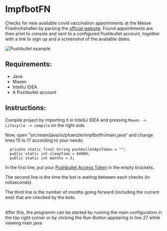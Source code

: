 # ImpfbotFN
Checks for new available covid vaccination appointments at the Messe Friedrichshafen by parsing the [official website](https://bodenseekreis-impfzentrum.connect.giria.io/).
Found appointments are then print to console and sent to a configured Pushbullet account, together with a link to sign up and a screenshot of the available dates.

![Pushbullet example](https://i.ibb.co/r0RfwNy/vaccine.png)

## Requirements:
- Java
- Maven
- IntelliJ IDEA
- A Pushbullet account

## Instructions:
  Compile project by importing it in IntelliJ IDEA and pressing `Maven -> Lifecycle -> compile` on the right side
  
  Now, open "src/main/java/io/pfuenzle/impfbotfn/main.java" and change lines 15 to 17 according to your needs:
  ```
    private static final String pushbulletApiToken = "";
    public static int sleepTime = 60000;
    public static int months = 3;
  ```
  In the first line, put your [Pushbullet Access Token](https://www.pushbullet.com/#settings) in the empty brackets.
  
  The second line is the time the bot is waiting between each checks (in miliseconds).
  
  The third line is the number of months going forward (including the current one) that are checked by the bots.
  
  </br>
  After this, the programm can be started by running the main configuration in the top right corner or by clicking the Run-Button appearing in line 27 while viewing main.java